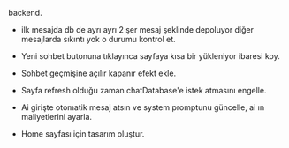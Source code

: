 backend.

- ilk mesajda db de ayrı ayrı 2 şer mesaj şeklinde depoluyor diğer mesajlarda sıkıntı yok o durumu kontrol et.

- Yeni sohbet butonuna tıklayınca sayfaya kısa bir yükleniyor ibaresi koy.
- Sohbet geçmişine açılır kapanır efekt ekle.

- Sayfa refresh olduğu zaman chatDatabase'e istek atmasını engelle.

- Ai girişte otomatik mesaj atsın ve system promptunu güncelle, ai ın maliyetlerini ayarla.

- Home sayfası için tasarım oluştur.